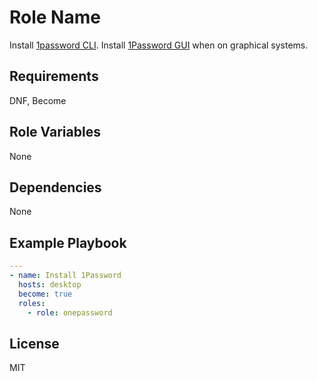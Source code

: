 Role Name
=========

Install [1password CLI](https://developer.1password.com/docs/cli/get-started/). Install [1Password GUI](https://support.1password.com/install-linux/#fedora-or-red-hat-enterprise-linux) when on graphical systems.

Requirements
------------

DNF, Become


Role Variables
--------------

None

Dependencies
------------

None

Example Playbook
----------------

```yml
---
- name: Install 1Password
  hosts: desktop
  become: true
  roles:
    - role: onepassword
```

License
-------

MIT

